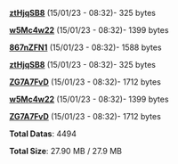 [**ztHjqSB8**](/data/ztHjqSB8.txt) (15/01/23 - 08:32)- 325 bytes

[**w5Mc4w22**](/data/w5Mc4w22.txt) (15/01/23 - 08:32)- 1399 bytes

[**867nZFN1**](/data/867nZFN1.txt) (15/01/23 - 08:32)- 1588 bytes

[**ztHjqSB8**](/data/ztHjqSB8.txt) (15/01/23 - 08:32)- 325 bytes

[**ZG7A7FvD**](/data/ZG7A7FvD.txt) (15/01/23 - 08:32)- 1712 bytes

[**w5Mc4w22**](/data/w5Mc4w22.txt) (15/01/23 - 08:32)- 1399 bytes

[**ZG7A7FvD**](/data/ZG7A7FvD.txt) (15/01/23 - 08:32)- 1712 bytes

**Total Datas**: 4494

**Total Size**: 27.90 MB / 27.9 MB